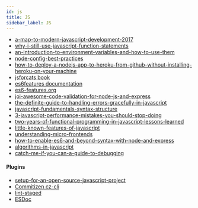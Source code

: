 ```yaml
---
id: js
title: JS
sidebar_label: JS
---
```


- [a-map-to-modern-javascript-development-2017](https://hackernoon.com/a-map-to-modern-javascript-development-2017-16d9eb86309c)
- [why-i-still-use-javascript-function-statements](https://medium.freecodecamp.org/constant-confusion-why-i-still-use-javascript-function-statements-984ece0b72fd)
- [an-introduction-to-environment-variables-and-how-to-use-them](https://medium.com/chingu/an-introduction-to-environment-variables-and-how-to-use-them-f602f66d15fa)
- [node-config-best-practices](https://codingsans.com/blog/node-config-best-practices)
- [how-to-deploy-a-nodejs-app-to-heroku-from-github-without-installing-heroku-on-your-machine](https://medium.freecodecamp.org/how-to-deploy-a-nodejs-app-to-heroku-from-github-without-installing-heroku-on-your-machine-433bec770efe)
- [jsforcats book](http://jsforcats.com/)
- [es6features documentation](https://github.com/lukehoban/es6features#readme)
- [es6-features.org](http://es6-features.org/)
- [joi-awesome-code-validation-for-node-js-and-express](https://itnext.io/joi-awesome-code-validation-for-node-js-and-express-514b5570ce20)
- [the-definite-guide-to-handling-errors-gracefully-in-javascript](https://levelup.gitconnected.com/the-definite-guide-to-handling-errors-gracefully-in-javascript-58424d9c60e6)
- [javascript-fundamentals-syntax-structure](https://itnext.io/javascript-fundamentals-syntax-structure-5e9badd0cc4f)
- [3-javascript-performance-mistakes-you-should-stop-doing](https://hackernoon.com/3-javascript-performance-mistakes-you-should-stop-doing-ebf84b9de951)
- [two-years-of-functional-programming-in-javascript-lessons-learned](https://hackernoon.com/two-years-of-functional-programming-in-javascript-lessons-learned-1851667c726)
- [little-known-features-of-javascript](https://blog.usejournal.com/little-known-features-of-javascript-901665291387)
- [understanding-micro-frontends](https://hackernoon.com/understanding-micro-frontends-b1c11585a297)
- [how-to-enable-es6-and-beyond-syntax-with-node-and-express](https://medium.freecodecamp.org/how-to-enable-es6-and-beyond-syntax-with-node-and-express-68d3e11fe1ab)
- [algorithms-in-javascript](https://medium.com/siliconwat/algorithms-in-javascript-b0bed68f4038)
- [catch-me-if-you-can-a-guide-to-debugging](https://hackernoon.com/catch-me-if-you-can-a-guide-to-debugging-f4af08f6724d)


<!-- https://developer.mozilla.org/en-US/docs/Mozilla/JavaScript_code_modules/OSFile.jsm/OS.Path
https://gist.github.com/creationix/7435851
  https://arunmichaeldsouza.com/blog/aliasing-module-paths-in-node-js
  https://goenning.net/2017/07/21/how-to-avoid-relative-path-hell-javascript-typescript-projects/ -->


#### Plugins
- [setup-for-an-open-source-javascript-project](https://frontstuff.io/setup-for-an-open-source-javascript-project)
- [Commitizen cz-cli](https://github.com/commitizen/cz-cli)
- [lint-staged](https://github.com/okonet/lint-staged)
- [ESDoc](https://esdoc.org/)

<!-- - [](https://medium.freecodecamp.org/cool-chrome-devtools-tips-and-tricks-you-wish-you-knew-already-f54f65df88d2)
- []()
- []()
- []() -->


<!--
BOOK
- [](https://medium.com/javascript-scene/curry-and-function-composition-2c208d774983)
- [](https://medium.com/javascript-scene/transducers-efficient-data-processing-pipelines-in-javascript-7985330fe73d)
- []()
- []() -->



<!-- https://www.javascripter.co/basics/ OR https://github.com/russellrosario/JavaScripter

https://github.com/kriasoft/Folder-Structure-Conventions -->














<!-- js websites to learn
https://hackernoon.com/10-websites-to-learn-javascript-for-beginners-31e13bbdbb5c

https://hackernoon.com/upgrade-your-javascript-array-knowledge-b917431408d0

https://hackernoon.com/how-i-ruined-my-javascript-code-and-still-won-the-coding-challenge-b32ea4215b1
https://hackernoon.com/why-you-should-know-latest-javascript-4a72a55fca5d
https://hackernoon.com/12-javascript-concepts-that-will-level-up-your-development-skills-b37d16ad7104
https://hackernoon.com/top-javascript-trends-to-watch-in-2019-3ff6dd3cbf48

https://codeburst.io/javascript-es6-iterables-and-iterators-de18b54f4d4
https://codeburst.io/why-to-use-javascript-proxy-5cdc69d943e3 -->
